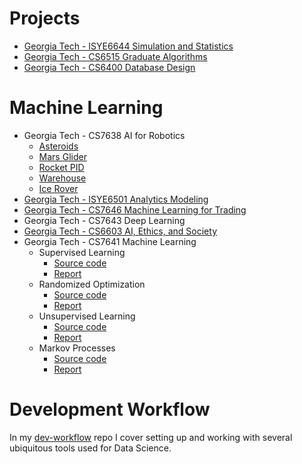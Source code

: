 # Projects
* [Georgia Tech - ISYE6644 Simulation and Statistics](https://github.com/francisco-camargo/isye6644-simulation)
* [Georgia Tech - CS6515 Graduate Algorithms](https://github.com/francisco-camargo/cs6515-intro-grad-algo)
* [Georgia Tech - CS6400 Database Design](https://github.com/francisco-camargo/cs6400-database-design-tradeplaza)
# Machine Learning
  * Georgia Tech - CS7638 AI for Robotics
    * [Asteroids](https://github.com/francisco-camargo/cs7638-ai4r-p1-asteroids)
    * [Mars Glider](https://github.com/francisco-camargo/cs7638-ai4r-p2-marsglider)
    * [Rocket PID](https://github.com/francisco-camargo/cs7638-ai4r-p3-rocketpid)
    * [Warehouse](https://github.com/francisco-camargo/cs7638-ai4r-p4-warehouse)
    * [Ice Rover](https://github.com/francisco-camargo/cs7638-ai4r-p5-icerover)
  * [Georgia Tech - ISYE6501 Analytics Modeling](https://github.com/francisco-camargo/isye6501-analyticsmodeling)
  * [Georgia Tech - CS7646 Machine Learning for Trading](https://github.com/francisco-camargo/cs7646-ml4t)
  * Georgia Tech - CS7643 Deep Learning
  * [Georgia Tech - CS6603 AI, Ethics, and Society](https://github.com/francisco-camargo/cs6603-ai-ethics-society)
  * Georgia Tech - CS7641 Machine Learning
    * Supervised Learning
      * [Source code](https://github.com/francisco-camargo/cs7641-machine-learning-p1-supervised-learning-src)
      * [Report](https://github.com/francisco-camargo/cs7641-machine-learning-p1-supervised-learning-report)
    * Randomized Optimization
      * [Source code](https://github.com/francisco-camargo/cs7641-machine-learning-p2-randomized-optimization-src)
      * [Report](https://github.com/francisco-camargo/cs7641-machine-learning-p2-randomized-optimization-report)
    * Unsupervised Learning
      * [Source code](https://github.com/francisco-camargo/cs7641-machine-learning-p3-unsupervised-learning-src)
      * [Report](https://github.com/francisco-camargo/cs7641-machine-learning-p3-unsupervised-learning-report)
    * Markov Processes
      * [Source code](https://github.com/francisco-camargo/cs7641-machine-learning-p4-markov-processes-src)
      * [Report](https://github.com/francisco-camargo/cs7641-machine-learning-p4-markov-processes-report)

# Development Workflow
In my [dev-workflow](https://github.com/francisco-camargo/dev-workflow) repo I cover setting up and working with several ubiquitous tools used for Data Science.
